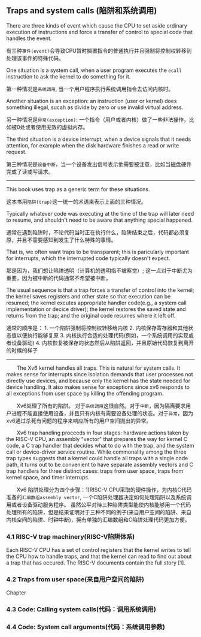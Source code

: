 ## Traps and system calls (陷阱和系统调用)

There are three kinds of event which cause the CPU to set aside ordinary execution of instructions and force a transfer of control to special code that handles the event. 

有三种`事件(event)`会导致CPU暂时搁置指令的普通执行并且强制将控制权转移到处理该事件的特殊代码。

One situation is a system call, when a user program executes the `ecall` instruction to ask the kernel to do something for it. 

第一种情况是`系统调用`, 当一个用户程序执行系统调用指令去访问内核时。

Another situation is an exception: an instruction (user or kernel) does something illegal, sucah as divide by zero or use invalid virtual address. 

另一种情况是`异常(exception)`: 一个指令（用户或者内核）做了一些非法操作，比如被0处或者使用无效的虚拟内存。

The third situation is a device interrupt, when a device signals that it needs attention, for example when the disk hardware finishes a read or write request.

第三种情况是`设备中断`，当一个设备发出信号表示他需要被注意，比如当磁盘硬件完成了读或写请求。

---
This book uses trap as a generic term for these situations. 

这本书用`陷阱(trap)`这一统一的术语来表示上面的三种情况。

Typically whatever code was executing at the time of the trap will later need to resume, and shouldn't need to be aware that anything special happened.

通常在遇到陷阱时，不论代码当时正在执行什么，陷阱结束之后，代码都必须复原，并且不需要感知到发生了什么特殊的事情。

That is, we often want traps to be transparent; this is paricularly important for interrupts, which the interrupted code typically doesn't expect.

那是因为，我们想让陷阱透明（计算机的透明指不被察觉）; 这一点对于中断尤为重要，因为被中断的代码通常不希望被中断。

The usual sequence is that a trap forces a transfer of control into the kernel; the kernel saves registers and other state so that execution can be resumed; the kernel excutes appropriate handler code(e.g., a system call implementation or decice driver); the kernel restores the saved state and returns from the trap; and the original code resumes where it left off.

通常的顺序是：
	1. 一个陷阱强制将控制权转移给内核 
	2. 内核保存寄存器和其他状态值以便执行能够复原 
	3. 内核执行合适的处理代码(例如，一个系统调用的实现或者设备驱动) 
	4. 内核恢复被保存的状态然后从陷阱返回，并且原始代码恢复到离开的时候的样子
	
---

&emsp;&emsp;The Xv6 kernel handles all traps. This is natural for system calls. It makes sense for interrupts since isolation demands that user processes not directly use devices, and because only the kernel has the state needed for device handling. It also makes sense for exceptions since xv6 responds to all exceptions from user space by killing the offending program.  

&emsp;&emsp;Xv6处理了所有的陷阱。 对于`系统调用`这很自然。对于`中断`，因为隔离要求用户进程不能直接使用设备，并且只有内核有需要设备处理的状态。对于`异常`，因为xv6通过杀死有问题的程序来响应所有的用户空间抛出的异常。

&emsp;&emsp;Xv6 trap handling proceeds in four stages: hardware actions taken by the RISC-V CPU, an assembly "vector" that prepares the way for kernel C code, a C trap handler that decides what to do with the trap, and the system call or device-driver service routine. While commonality among the three trap types suggests that a kernel could handle all traps with a single code path, it turns out to be convenient to have separate assembly vectors and C trap handlers for three distinct cases: traps from user space, traps from kernel space, and timer interrups.

&emsp;&emsp;Xv6 陷阱处理分为四个步骤：1)RISC-V CPU采取的硬件操作，为内核C代码准备的`汇编数组assembly vector`, 一个C陷阱处理器决定如何处理陷阱以及系统调用或者设备驱动服务程序。 虽然公平对待三种陷阱类型能使内核能够用一个代码处理所有的陷阱，但是结果证明对于三种不同的例子(来自用户空间的陷阱、来自内核空间的陷阱、时钟中断)，拥有单独的汇编数组和C陷阱处理代码更加方便。

### 4.1 RISC-V trap machinery(RISC-V陷阱体系)
Each RISC-V CPU has a set of control registers that the kernel writes to tell the CPU how to handle traps, and that the kernel can read to find out about a trap that has occured. The RISC-V documents contain the full story [1]. 


### 4.2 Traps from user space(来自用户空间的陷阱)
Chapter

### 4.3 Code: Calling system calls(代码：调用系统调用)

### 4.4 Code: System call arguments(代码：系统调用参数)